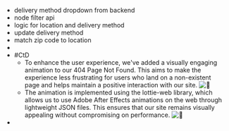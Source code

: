 - delivery method dropdown from backend
- node filter api
- logic for location and delivery method
- update delivery method
- match zip code to location
-
- #CtD
	- To enhance the user experience, we've added a visually engaging animation to our 404 Page Not Found. This aims to make the experience less frustrating for users who land on a non-existent page and helps maintain a positive interaction with our site. ![:star2:](https://a.slack-edge.com/production-standard-emoji-assets/14.0/apple-medium/1f31f@2x.png)
	- The animation is implemented using the lottie-web library, which allows us to use Adobe After Effects animations on the web through lightweight JSON files. This ensures that our site remains visually appealing without compromising on performance. ![:art:](https://a.slack-edge.com/production-standard-emoji-assets/14.0/apple-medium/1f3a8@2x.png)
-